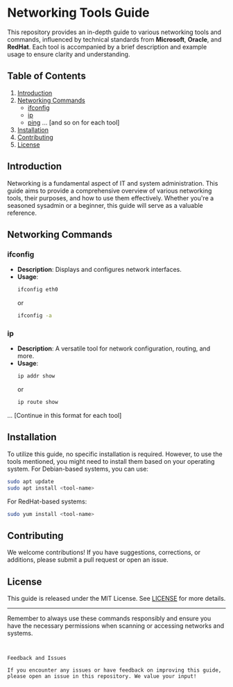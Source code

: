 
# Networking Tools Guide

This repository provides an in-depth guide to various networking tools and commands, influenced by technical standards from **Microsoft**, **Oracle**, and **RedHat**. Each tool is accompanied by a brief description and example usage to ensure clarity and understanding.

## Table of Contents
1. [Introduction](#introduction)
2. [Networking Commands](#networking-commands)
   - [ifconfig](#ifconfig)
   - [ip](#ip)
   - [ping](#ping)
   ... [and so on for each tool]
3. [Installation](#installation)
4. [Contributing](#contributing)
5. [License](#license)

## Introduction
Networking is a fundamental aspect of IT and system administration. This guide aims to provide a comprehensive overview of various networking tools, their purposes, and how to use them effectively. Whether you're a seasoned sysadmin or a beginner, this guide will serve as a valuable reference.

## Networking Commands

### ifconfig
- **Description**: Displays and configures network interfaces.
- **Usage**:
  ```bash
  ifconfig eth0
  ```
  or 
  ```bash
  ifconfig -a
  ```

### ip
- **Description**: A versatile tool for network configuration, routing, and more.
- **Usage**:
  ```bash
  ip addr show
  ```
  or 
  ```bash
  ip route show
  ```

... [Continue in this format for each tool]

## Installation
To utilize this guide, no specific installation is required. However, to use the tools mentioned, you might need to install them based on your operating system. For Debian-based systems, you can use:

```bash
sudo apt update
sudo apt install <tool-name>
```

For RedHat-based systems:

```bash
sudo yum install <tool-name>
```

## Contributing
We welcome contributions! If you have suggestions, corrections, or additions, please submit a pull request or open an issue.

## License
This guide is released under the MIT License. See [LICENSE](LICENSE) for more details.

---

Remember to always use these commands responsibly and ensure you have the necessary permissions when scanning or accessing networks and systems.
```


Feedback and Issues

If you encounter any issues or have feedback on improving this guide, please open an issue in this repository. We value your input!
